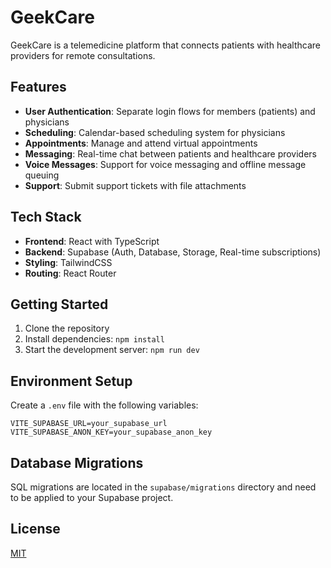 # GeekCare

GeekCare is a telemedicine platform that connects patients with healthcare providers for remote consultations.

## Features

- **User Authentication**: Separate login flows for members (patients) and physicians
- **Scheduling**: Calendar-based scheduling system for physicians
- **Appointments**: Manage and attend virtual appointments
- **Messaging**: Real-time chat between patients and healthcare providers
- **Voice Messages**: Support for voice messaging and offline message queuing
- **Support**: Submit support tickets with file attachments

## Tech Stack

- **Frontend**: React with TypeScript
- **Backend**: Supabase (Auth, Database, Storage, Real-time subscriptions)
- **Styling**: TailwindCSS
- **Routing**: React Router

## Getting Started

1. Clone the repository
2. Install dependencies: `npm install`
3. Start the development server: `npm run dev`

## Environment Setup

Create a `.env` file with the following variables:

```
VITE_SUPABASE_URL=your_supabase_url
VITE_SUPABASE_ANON_KEY=your_supabase_anon_key
```

## Database Migrations

SQL migrations are located in the `supabase/migrations` directory and need to be applied to your Supabase project.

## License

[MIT](LICENSE)